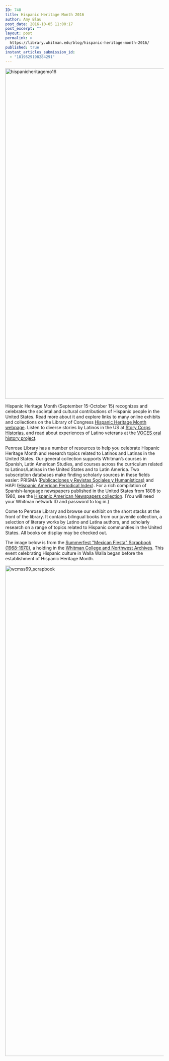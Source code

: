 ```yaml
---
ID: 748
title: Hispanic Heritage Month 2016
author: Amy Blau
post_date: 2016-10-05 11:00:17
post_excerpt: ""
layout: post
permalink: >
  https://library.whitman.edu/blog/hispanic-heritage-month-2016/
published: true
instant_articles_submission_id:
  - "1819529198284291"
---
```

<img class="alignnone size-full wp-image-749" src="https://library.whitman.edu/blog/wp-content/uploads/sites/4/2016/10/hispanicheritagemo16.jpg" alt="hispanicheritagemo16" width="1399" height="1049" />

Hispanic Heritage Month (September 15-October 15) recognizes and celebrates the societal and cultural contributions of Hispanic people in the United States. Read more about it and explore links to many online exhibits and collections on the Library of Congress <a href="http://hispanicheritagemonth.gov/about/">Hispanic Heritage Month webpage</a>. Listen to diverse stories by Latinos in the US at <a href="https://storycorps.org/historias/">Story Corps Historias</a>, and read about experiences of Latino veterans at the <a href="http://www.lib.utexas.edu/voces/">VOCES oral history project</a>.

Penrose Library has a number of resources to help you celebrate Hispanic Heritage Month and research topics related to Latinos and Latinas in the United States. Our general collection supports Whitman’s courses in Spanish, Latin American Studies, and courses across the curriculum related to Latinos/Latinas in the United States and to Latin America. Two subscription databases make finding scholarly sources in these fields easier: PRISMA (<a href="http://ezproxy.whitman.edu/login?url=http://search.proquest.com/prismanohapi?accountid=1208">Publicaciones y Revistas Sociales y Humanísticas)</a> and HAPI (<a href="http://ezproxy.whitman.edu/login?url=http://hapi.ucla.edu/">Hispanic American Periodical Index</a>). For a rich compilation of Spanish-language newspapers published in the United States from 1808 to 1980, see the <a href="http://ezproxy.whitman.edu/login?url=http://infoweb.newsbank.com/?db=EANX&amp;d_collections=EANASP">Hispanic American Newspapers collection</a>. (You will need your Whitman network ID and password to log in.)

Come to Penrose Library and browse our exhibit on the short stacks at the front of the library. It contains bilingual books from our juvenile collection, a selection of literary works by Latino and Latina authors, and scholarly research on a range of topics related to Hispanic communities in the United States. All books on display may be checked out.

The image below is from the <a href="http://archiveswest.orbiscascade.org/ark:/80444/xv89880">Summerfest "Mexican Fiesta" Scrapbook (1968-1970)</a>, a holding in the <a href="https://library.whitman.edu/archives/">Whitman College and Northwest Archives</a>. This event celebrating Hispanic culture in Walla Walla began before the establishment of Hispanic Heritage Month.

<img class="alignnone size-full wp-image-750" src="https://library.whitman.edu/blog/wp-content/uploads/sites/4/2016/10/WCMss69_Scrapbook.jpg" alt="wcmss69_scrapbook" width="1167" height="1556" />